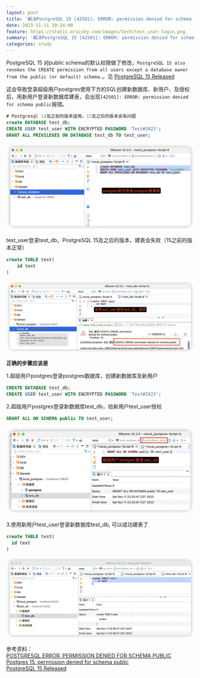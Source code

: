 ```yaml
---
layout: post
title: '解决PostgreSQL 15 [42501]: ERROR: permission denied for schema public 报错问题'
date: 2023-11-11 10:24:00
feature: https://static.ericsky.com/images/tech/test_user-login.png
summary: '解决PostgreSQL 15 [42501]: ERROR: permission denied for schema public 报错问题'
categories: study
---
```


PostgreSQL 15 对public schema的默认权限做了修改，`PostgreSQL 15 also revokes the CREATE permission from all users except a database owner from the public (or default) schema.`。见 [PostgreSQL 15 Released](https://www.postgresql.org/about/news/postgresql-15-released-2526/) 

这会导致登录超级用户postgres使用下方的SQL创建新数据库、新用户、及授权后，用新用户登录新数据库建表，会出现`[42501]: ERROR: permission denied for schema public`报错。

```sql
# Postgresql 14及之前的版本适用，15及之后的版本会有问题
create DATABASE test_db;
CREATE USER test_user WITH ENCRYPTED PASSWORD 'Test#2023';
GRANT ALL PRIVILEGES ON DATABASE test_db TO test_user;
```

<img src="/images/tech/postgres-login.png" alt="postgres登录"/>

test_user登录test_db，PostgreSQL 15及之后的版本，建表会失败（15之前的版本正常）

```sql
create TABLE test(
	id text
)
```

<img src="/images/tech/test_user-login.png"  alt="test_user登录"/>

**正确的步骤应该是**

1.超级用户postgres登录postgres数据库，创建新数据库及新用户

```sql
CREATE DATABASE test_db;
CREATE USER test_user WITH ENCRYPTED PASSWORD 'Test#2023';
```

2.超级用户postgres登录新数据库test_db，给新用户test_user授权

```sql
GRANT ALL ON SCHEMA public TO test_user;
```

<img src="/images/tech/postgres-login-testdb.png"  alt="test_user登录"/>

3.使用新用户test_user登录新数据库test_db, 可以成功建表了

```sql
create TABLE test(
  id text
)
```

<img src="/images/tech/create-table-success.png"  alt="test_user登录"/>

参考资料：  
[POSTGRESQL ERROR: PERMISSION DENIED FOR SCHEMA PUBLIC](https://www.cybertec-postgresql.com/en/error-permission-denied-schema-public/)  
[Postgres 15. permission denied for schema public](https://stackoverflow.com/questions/74110708/postgres-15-permission-denied-for-schema-public)  
[PostgreSQL 15 Released](https://www.postgresql.org/about/news/postgresql-15-released-2526/)  